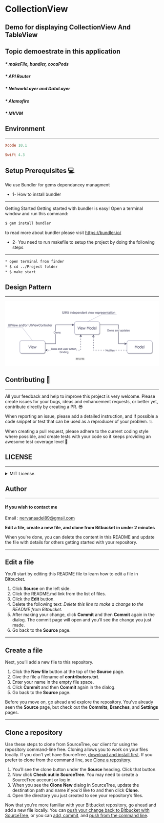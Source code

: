 

# CollectionView


## Demo for displaying CollectionView And TableView


Topic demoestrate in this application
---
##### * makeFile, bundler, cocaPods
##### * API Router
##### * NetworkLayer and DataLayer
##### * Alamofire
##### * MVVM


## Environment
---
```ruby
Xcode 10.1
```
```ruby
Swift 4.3
```

##  Setup Prerequisites   💻

We use Bundler for gems dependancey managment 
 * 1- How to install bundler 
---
Getting Started
Getting started with bundler is easy! Open a terminal window and run this command:
```bash
$ gem install bundler
```
to read more about bundler please visit https://bundler.io/


* 2- You need to run makefile to setup the project by doing the following steps
---
```bash
* open terminal from finder
* $ cd ../Project folder 
* $ make start
```

## Design Pattern
---
<p align="center">
  <img src ="https://github.com/amrangry/iCar/blob/master/Media/MVVM.png?raw=true"/>
</p>

## Contributing 🤘
---
All your feedback and help to improve this project is very welcome. Please create issues for your bugs, ideas and enhancement requests, or better yet, contribute directly by creating a PR. 😎

When reporting an issue, please add a detailed instruction, and if possible a code snippet or test that can be used as a reproducer of your problem. 💥

When creating a pull request, please adhere to the current coding style where possible, and create tests with your code so it keeps providing an awesome test coverage level 💪


## LICENSE
---
<details>
<summary>MIT License.</summary>
Distributed under MIT License.

Copyright 2018 Amr Elghadban
</details>


## Author
---
#### If you wish to contact me

Email : nervanaadel89@gmail.com



**Edit a file, create a new file, and clone from Bitbucket in under 2 minutes**

When you're done, you can delete the content in this README and update the file with details for others getting started with your repository.


---

## Edit a file

You’ll start by editing this README file to learn how to edit a file in Bitbucket.

1. Click **Source** on the left side.
2. Click the README.md link from the list of files.
3. Click the **Edit** button.
4. Delete the following text: *Delete this line to make a change to the README from Bitbucket.*
5. After making your change, click **Commit** and then **Commit** again in the dialog. The commit page will open and you’ll see the change you just made.
6. Go back to the **Source** page.

---

## Create a file

Next, you’ll add a new file to this repository.

1. Click the **New file** button at the top of the **Source** page.
2. Give the file a filename of **contributors.txt**.
3. Enter your name in the empty file space.
4. Click **Commit** and then **Commit** again in the dialog.
5. Go back to the **Source** page.

Before you move on, go ahead and explore the repository. You've already seen the **Source** page, but check out the **Commits**, **Branches**, and **Settings** pages.

---

## Clone a repository

Use these steps to clone from SourceTree, our client for using the repository command-line free. Cloning allows you to work on your files locally. If you don't yet have SourceTree, [download and install first](https://www.sourcetreeapp.com/). If you prefer to clone from the command line, see [Clone a repository](https://confluence.atlassian.com/x/4whODQ).

1. You’ll see the clone button under the **Source** heading. Click that button.
2. Now click **Check out in SourceTree**. You may need to create a SourceTree account or log in.
3. When you see the **Clone New** dialog in SourceTree, update the destination path and name if you’d like to and then click **Clone**.
4. Open the directory you just created to see your repository’s files.

Now that you're more familiar with your Bitbucket repository, go ahead and add a new file locally. You can [push your change back to Bitbucket with SourceTree](https://confluence.atlassian.com/x/iqyBMg), or you can [add, commit,](https://confluence.atlassian.com/x/8QhODQ) and [push from the command line](https://confluence.atlassian.com/x/NQ0zDQ).
